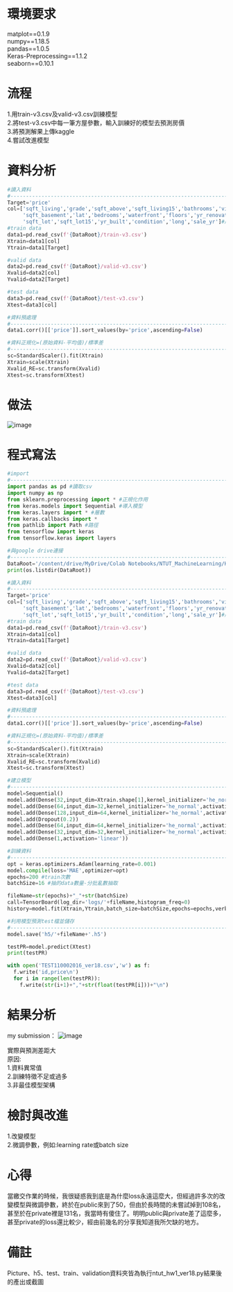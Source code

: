 環境要求
=======
matplot==0.1.9 \
numpy==1.18.5 \
pandas==1.0.5 \
Keras-Preprocessing==1.1.2 \
seaborn==0.10.1

流程
=======
1.用train-v3.csv及valid-v3.csv訓練模型\
2.將test-v3.csv中每一筆方屋參數，輸入訓練好的模型去預測房價\
3.將預測解果上傳kaggle\
4.嘗試改進模型

資料分析
=======
```python
#讀入資料
#-------------------------------------------------------------------------------------
Target='price'
col=['sqft_living','grade','sqft_above','sqft_living15','bathrooms','view',
     'sqft_basement','lat','bedrooms','waterfront','floors','yr_renovated',
     'sqft_lot','sqft_lot15','yr_built','condition','long','sale_yr']#所有正相關
#train data
data1=pd.read_csv(f'{DataRoot}/train-v3.csv')
Xtrain=data1[col]
Ytrain=data1[Target]

#valid data
data2=pd.read_csv(f'{DataRoot}/valid-v3.csv')
Xvalid=data2[col]
Yvalid=data2[Target]

#test data
data3=pd.read_csv(f'{DataRoot}/test-v3.csv')
Xtest=data3[col]

#資料預處理
#-------------------------------------------------------------------------------------
data1.corr()[['price']].sort_values(by='price',ascending=False)

#資料正規化=(原始資料-平均值)/標準差
#-------------------------------------------------------------------------------------
sc=StandardScaler().fit(Xtrain)
Xtrain=scale(Xtrain)
Xvalid_RE=sc.transform(Xvalid)
Xtest=sc.transform(Xtest)
```

做法
=======
![image](https://github.com/MachineLearningNTUT/regression-NTUB110002016/blob/main/HW1/Picture/model.JPG?raw=true)

程式寫法
=======
```python
#import
#-------------------------------------------------------------------------------------
import pandas as pd #讀取csv
import numpy as np
from sklearn.preprocessing import * #正規化作用
from keras.models import Sequential #導入模型
from keras.layers import * #層數
from keras.callbacks import *
from pathlib import Path #路徑
from tensorflow import keras
from tensorflow.keras import layers

#與google drive連接
#-------------------------------------------------------------------------------------
DataRoot='/content/drive/MyDrive/Colab Notebooks/NTUT_MachineLearning/HW1/Data' #資料位置
print(os.listdir(DataRoot))

#讀入資料
#-------------------------------------------------------------------------------------
Target='price'
col=['sqft_living','grade','sqft_above','sqft_living15','bathrooms','view',
     'sqft_basement','lat','bedrooms','waterfront','floors','yr_renovated',
     'sqft_lot','sqft_lot15','yr_built','condition','long','sale_yr']#所有正相關
#train data
data1=pd.read_csv(f'{DataRoot}/train-v3.csv')
Xtrain=data1[col]
Ytrain=data1[Target]

#valid data
data2=pd.read_csv(f'{DataRoot}/valid-v3.csv')
Xvalid=data2[col]
Yvalid=data2[Target]

#test data
data3=pd.read_csv(f'{DataRoot}/test-v3.csv')
Xtest=data3[col]

#資料預處理
#-------------------------------------------------------------------------------------
data1.corr()[['price']].sort_values(by='price',ascending=False)

#資料正規化=(原始資料-平均值)/標準差
#-------------------------------------------------------------------------------------
sc=StandardScaler().fit(Xtrain)
Xtrain=scale(Xtrain)
Xvalid_RE=sc.transform(Xvalid)
Xtest=sc.transform(Xtest)

#建立模型
#-------------------------------------------------------------------------------------
model=Sequential()
model.add(Dense(32,input_dim=Xtrain.shape[1],kernel_initializer='he_normal',activation='relu'))
model.add(Dense(64,input_dim=32,kernel_initializer='he_normal',activation='relu'))
model.add(Dense(128,input_dim=64,kernel_initializer='he_normal',activation='relu'))
model.add(Dropout(0.2))
model.add(Dense(64,input_dim=64,kernel_initializer='he_normal',activation='relu'))
model.add(Dense(32,input_dim=32,kernel_initializer='he_normal',activation='relu'))
model.add(Dense(1,activation='linear'))

#訓練資料
#-------------------------------------------------------------------------------------
opt = keras.optimizers.Adam(learning_rate=0.001)
model.compile(loss='MAE',optimizer=opt)
epochs=200 #train次數
batchSize=16 #抽的data數量-分批亂數抽取

fileName=str(epochs)+"_"+str(batchSize)
call=TensorBoard(log_dir='logs/'+fileName,histogram_freq=0)
history=model.fit(Xtrain,Ytrain,batch_size=batchSize,epochs=epochs,verbose=1,validation_data=(Xvalid_RE,Yvalid),callbacks=[call])

#利用模型預測test檔並儲存
#-------------------------------------------------------------------------------------
model.save('h5/'+fileName+'.h5')

testPR=model.predict(Xtest)
print(testPR)

with open('TEST110002016_ver18.csv','w') as f:
  f.write('id,price\n')
  for i in range(len(testPR)):
    f.write(str(i+1)+","+str(float(testPR[i]))+"\n")
```

結果分析
=======
my submission：
![image](https://github.com/MachineLearningNTUT/regression-NTUB110002016/blob/main/HW1/Picture/my%20submission.JPG)

實際與預測差距大\
原因:\
1.資料異常值\
2.訓練特徵不足或過多\
3.非最佳模型架構


檢討與改進
=======
1.改變模型\
2.微調參數，例如:learning rate或batch size

心得
=======
當繳交作業的時候，我很疑惑我到底是為什麼loss永遠這麼大，但經過許多次的改變模型與微調參數，終於在public來到了50，但由於長時間的未嘗試掉到108名，甚至於在private裡是131名，我當時有傻住了。明明public與private差了這麼多，甚至private的loss還比較少，經由前幾名的分享我知道我所欠缺的地方。

備註
=======
Picture、h5、test、train、validation資料夾皆為執行ntut_hw1_ver18.py結果後的產出或截圖
